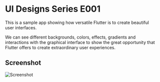  # UI Designs Series E001
 
This is a sample app showing how versatile Flutter is to create beautiful user interfaces.

We can see different backgrounds, colors, effects, gradients and interactions with the graphical interface to show the great opportunity that Flutter offers to create extraordinary user experiences.

## Screenshot

![Screenshot](screenshot.gif)

